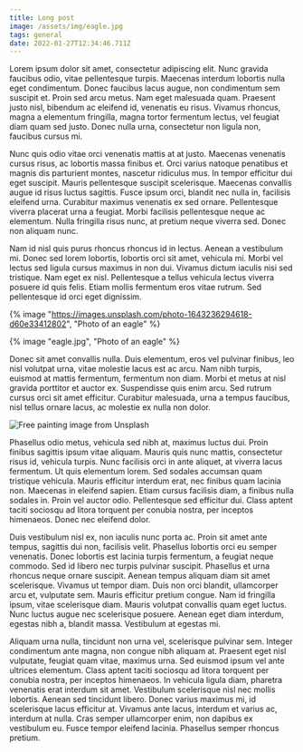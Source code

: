 ```yaml
---
title: Long post
image: /assets/img/eagle.jpg
tags: general
date: 2022-01-27T12:34:46.711Z
---
```


Lorem ipsum dolor sit amet, consectetur adipiscing elit. Nunc gravida faucibus odio, vitae pellentesque turpis. Maecenas interdum lobortis nulla eget condimentum. Donec faucibus lacus augue, non condimentum sem suscipit et. Proin sed arcu metus. Nam eget malesuada quam. Praesent justo nisl, bibendum ac eleifend id, venenatis eu risus. Vivamus rhoncus, magna a elementum fringilla, magna tortor fermentum lectus, vel feugiat diam quam sed justo. Donec nulla urna, consectetur non ligula non, faucibus cursus mi.

Nunc quis odio vitae orci venenatis mattis at at justo. Maecenas venenatis cursus risus, ac lobortis massa finibus et. Orci varius natoque penatibus et magnis dis parturient montes, nascetur ridiculus mus. In tempor efficitur dui eget suscipit. Mauris pellentesque suscipit scelerisque. Maecenas convallis augue id risus luctus sagittis. Fusce ipsum orci, blandit nec nulla in, facilisis eleifend urna. Curabitur maximus venenatis ex sed ornare. Pellentesque viverra placerat urna a feugiat. Morbi facilisis pellentesque neque ac elementum. Nulla fringilla risus nunc, at pretium neque viverra sed. Donec non aliquam nunc.

Nam id nisl quis purus rhoncus rhoncus id in lectus. Aenean a vestibulum mi. Donec sed lorem lobortis, lobortis orci sit amet, vehicula mi. Morbi vel lectus sed ligula cursus maximus in non dui. Vivamus dictum iaculis nisi sed tristique. Nam eget ex nisl. Pellentesque a tellus vehicula lectus viverra posuere id quis felis. Etiam mollis fermentum eros vitae rutrum. Sed pellentesque id orci eget dignissim.

{% image "https://images.unsplash.com/photo-1643236294618-d60e33412802", "Photo of an eagle" %}

{% image "eagle.jpg", "Photo of an eagle" %}

Donec sit amet convallis nulla. Duis elementum, eros vel pulvinar finibus, leo nisl volutpat urna, vitae molestie lacus est ac arcu. Nam nibh turpis, euismod at mattis fermentum, fermentum non diam. Morbi et metus at nisl gravida porttitor et auctor ex. Suspendisse quis enim arcu. Sed rutrum cursus orci sit amet efficitur. Curabitur malesuada, urna a tempus faucibus, nisl tellus ornare lacus, ac molestie ex nulla non dolor.

![Free painting image from Unsplash](https://images.unsplash.com/photo-1643236294618-d60e33412802 "Free painting image from Unsplash")

Phasellus odio metus, vehicula sed nibh at, maximus luctus dui. Proin finibus sagittis ipsum vitae aliquam. Mauris quis nunc mattis, consectetur risus id, vehicula turpis. Nunc facilisis orci in ante aliquet, at viverra lacus fermentum. Ut quis elementum lorem. Sed sodales accumsan quam tristique vehicula. Mauris efficitur interdum erat, nec finibus quam lacinia non. Maecenas in eleifend sapien. Etiam cursus facilisis diam, a finibus nulla sodales in. Proin vel auctor odio. Pellentesque sed efficitur dui. Class aptent taciti sociosqu ad litora torquent per conubia nostra, per inceptos himenaeos. Donec nec eleifend dolor.

Duis vestibulum nisl ex, non iaculis nunc porta ac. Proin sit amet ante tempus, sagittis dui non, facilisis velit. Phasellus lobortis orci eu semper venenatis. Donec lobortis est lacinia turpis fermentum, a feugiat neque commodo. Sed id libero nec turpis pulvinar suscipit. Phasellus et urna rhoncus neque ornare suscipit. Aenean tempus aliquam diam sit amet scelerisque. Vivamus ut tempor diam. Duis non orci blandit, ullamcorper arcu et, vulputate sem. Mauris efficitur pretium congue. Nam id fringilla ipsum, vitae scelerisque diam. Mauris volutpat convallis quam eget luctus. Nunc luctus augue nec scelerisque posuere. Aenean eget diam interdum, egestas nibh a, blandit massa. Vestibulum at egestas mi.

Aliquam urna nulla, tincidunt non urna vel, scelerisque pulvinar sem. Integer condimentum ante magna, non congue nibh aliquam at. Praesent eget nisl vulputate, feugiat quam vitae, maximus urna. Sed euismod ipsum vel ante ultrices elementum. Class aptent taciti sociosqu ad litora torquent per conubia nostra, per inceptos himenaeos. In vehicula ligula diam, pharetra venenatis erat interdum sit amet. Vestibulum scelerisque nisl nec mollis lobortis. Aenean sed tincidunt libero. Donec varius maximus mi, id scelerisque lacus efficitur at. Vivamus ante lacus, interdum et varius ac, interdum at nulla. Cras semper ullamcorper enim, non dapibus ex vestibulum eu. Fusce tempor eleifend lacinia. Phasellus semper rhoncus pretium.
